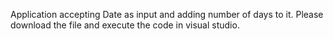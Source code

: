 Application accepting Date as input and adding number of days to it.
Please download the file and execute the code in visual studio.
